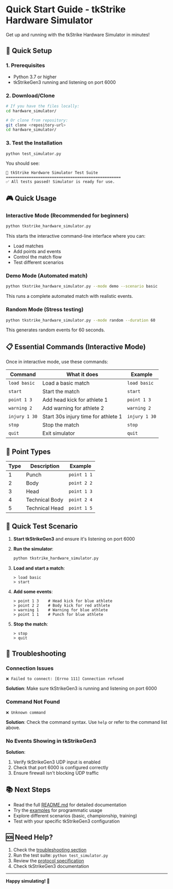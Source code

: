 # Quick Start Guide - tkStrike Hardware Simulator

Get up and running with the tkStrike Hardware Simulator in minutes!

## 🚀 Quick Setup

### 1. Prerequisites
- Python 3.7 or higher
- tkStrikeGen3 running and listening on port 6000

### 2. Download/Clone
```bash
# If you have the files locally:
cd hardware_simulator/

# Or clone from repository:
git clone <repository-url>
cd hardware_simulator/
```

### 3. Test the Installation
```bash
python test_simulator.py
```

You should see:
```
🧪 tkStrike Hardware Simulator Test Suite
==================================================
✅ All tests passed! Simulator is ready for use.
```

## 🎮 Quick Usage

### Interactive Mode (Recommended for beginners)
```bash
python tkstrike_hardware_simulator.py
```

This starts the interactive command-line interface where you can:
- Load matches
- Add points and events
- Control the match flow
- Test different scenarios

### Demo Mode (Automated match)
```bash
python tkstrike_hardware_simulator.py --mode demo --scenario basic
```

This runs a complete automated match with realistic events.

### Random Mode (Stress testing)
```bash
python tkstrike_hardware_simulator.py --mode random --duration 60
```

This generates random events for 60 seconds.

## 📋 Essential Commands (Interactive Mode)

Once in interactive mode, use these commands:

| Command | What it does | Example |
|---------|-------------|---------|
| `load basic` | Load a basic match | `load basic` |
| `start` | Start the match | `start` |
| `point 1 3` | Add head kick for athlete 1 | `point 1 3` |
| `warning 2` | Add warning for athlete 2 | `warning 2` |
| `injury 1 30` | Start 30s injury time for athlete 1 | `injury 1 30` |
| `stop` | Stop the match | `stop` |
| `quit` | Exit simulator | `quit` |

## 🥊 Point Types

| Type | Description | Example |
|------|-------------|---------|
| 1 | Punch | `point 1 1` |
| 2 | Body | `point 2 2` |
| 3 | Head | `point 1 3` |
| 4 | Technical Body | `point 2 4` |
| 5 | Technical Head | `point 1 5` |

## 🎯 Quick Test Scenario

1. **Start tkStrikeGen3** and ensure it's listening on port 6000

2. **Run the simulator**:
   ```bash
   python tkstrike_hardware_simulator.py
   ```

3. **Load and start a match**:
   ```
   > load basic
   > start
   ```

4. **Add some events**:
   ```
   > point 1 3    # Head kick for blue athlete
   > point 2 2    # Body kick for red athlete
   > warning 1    # Warning for blue athlete
   > point 1 1    # Punch for blue athlete
   ```

5. **Stop the match**:
   ```
   > stop
   > quit
   ```

## 🔧 Troubleshooting

### Connection Issues
```
❌ Failed to connect: [Errno 111] Connection refused
```
**Solution**: Make sure tkStrikeGen3 is running and listening on port 6000

### Command Not Found
```
❌ Unknown command
```
**Solution**: Check the command syntax. Use `help` or refer to the command list above.

### No Events Showing in tkStrikeGen3
**Solution**: 
1. Verify tkStrikeGen3 UDP input is enabled
2. Check that port 6000 is configured correctly
3. Ensure firewall isn't blocking UDP traffic

## 📚 Next Steps

- Read the full [README.md](README.md) for detailed documentation
- Try the [examples](example_usage.py) for programmatic usage
- Explore different scenarios (basic, championship, training)
- Test with your specific tkStrikeGen3 configuration

## 🆘 Need Help?

1. Check the [troubleshooting section](README.md#troubleshooting)
2. Run the test suite: `python test_simulator.py`
3. Review the [protocol specification](../protocol/pss_v2.3.txt)
4. Check tkStrikeGen3 documentation

---

**Happy simulating! 🥋** 